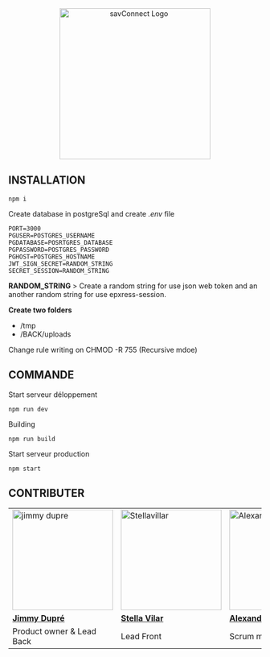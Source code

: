<center>
<img src="./FRONT/src/assets/img/savLogo.png" alt="savConnect Logo" width="300">
</center>


## INSTALLATION

```
npm i
```
Create database in postgreSql and create *.env* file

```
PORT=3000
PGUSER=POSTGRES_USERNAME
PGDATABASE=POSRTGRES_DATABASE
PGPASSWORD=POSTGRES_PASSWORD
PGHOST=POSTGRES_HOSTNAME
JWT_SIGN_SECRET=RANDOM_STRING
SECRET_SESSION=RANDOM_STRING
```
**RANDOM_STRING** > Create a random string for use json web token and an another random string for use epxress-session.

**Create two folders**
- /tmp
- /BACK/uploads

Change rule writing on CHMOD -R 755 (Recursive mdoe)

## COMMANDE

Start serveur déloppement
```
npm run dev
```

Building
```
npm run build
```

Start serveur production
```
npm start
```

## CONTRIBUTER
| | | | |
|---|---|---|---|
|<img src="https://github.com/jimmydupre.png" alt="jimmy dupre" width="200">|<img src="https://github.com/Stellavilar.png" alt="Stellavillar" width="200">|<img src="https://github.com/Alexandre-st.png" alt="Alexandre-st" width="200">|<img src="https://github.com/jenn-aris.png" alt="JenniferARISTIZABAL" width="200">|
| [**Jimmy Dupré**](https://github.com/jimmydupre) | [**Stella Vilar**](https://github.com/Stellavilar) | [**Alexandre-st**](https://github.com/Alexandre-st) | [**Jenn Aris**](https://github.com/jenn-aris) |
| Product owner & Lead Back | Lead Front | Scrum master| Git master |